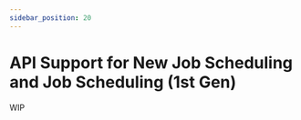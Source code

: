 ```yaml
---
sidebar_position: 20
---
```


# API Support for New Job Scheduling and Job Scheduling (1st Gen)



WIP